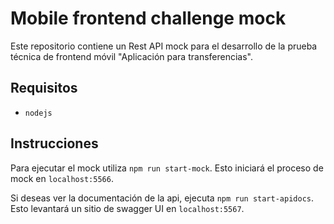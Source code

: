 # Mobile frontend challenge mock

Este repositorio contiene un Rest API mock para el desarrollo de la prueba técnica de frontend móvil "Aplicación para transferencias".

## Requisitos

- `nodejs`

## Instrucciones

Para ejecutar el mock utiliza `npm run start-mock`. Esto iniciará el proceso de mock en `localhost:5566`.

Si deseas ver la documentación de la api, ejecuta `npm run start-apidocs`. Esto levantará un sitio de swagger UI en `localhost:5567`.
